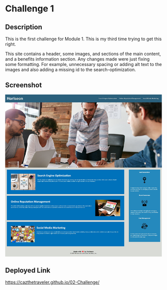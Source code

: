 # Challenge 1

## Description

This is the first challenge for Module 1. This is my third time trying to get this right.

This site contains a header, some images, and sections of the main content, and a benefits information section.
Any changes made were just fixing some formatting. For example, unnecessary spacing or adding alt text to the images and
also adding a missing id to the search-optimization.

## Screenshot

![Alt text](assets/images/horiseon-screenshot.jpg)

## Deployed Link

https://cazthetraveler.github.io/02-Challenge/